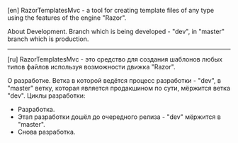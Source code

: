 ﻿[en]
RazorTemplatesMvc - a tool for creating template files of any type using the features of the engine "Razor".

About Development.
Branch which is being developed - "dev", in "master" branch which is production.

---
[ru]
RazorTemplatesMvc - это средство для создания шаблонов любых типов файлов используя возможности движка "Razor".

О разработке.
Ветка в которой ведётся процесс разработки - "dev", в "master" ветку, которая является продакшином по сути, мёржится ветка "dev".
  Циклы разработки:
- Разработка.
- Этап разработки дошёл до очередного релиза - "dev" мёржится в "master".
- Снова разработка.